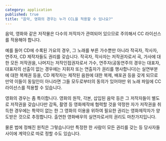 ```yaml
---
category: application
published: true
title: "음악, 영화의 경우는 누가 CCL을 적용할 수 있나요?"
---
```




음악, 영화와 같은 저작물은 다수의 저작자가 관여되어 있으므로 주의해서 CC 라이선스를 적용해야 합니다. 

예를 들어 CD에 수록된 가요의 경우, 그 노래를 부른 가수뿐만 아니라 작곡자, 작사자, 연주자, CD 제작자들도 권리를 갖습니다. 작곡자, 작사자는 저작권자로서 곡, 가사에 대한 모든 저작권을, 나머지는 저작인접권자로서 가수, 연주자(공동연주의 경우는 대표자, 대표자의 선출이 없는 경우에는 지휘자 또는 연출자가 권리를 행사합니다)는 실연부분에 대한 복제권 등을, CD 제작자는 제작된 음원에 대한 복제, 배포권 등을 갖게 되므로 만약 이들이 동일인이 아니라면 그들 모두로부터의 동의가 있어야만 위 노래 파일에 CC 라이선스를 적용할 수 있습니다. 

영화의 경우는 좀 특이합니다. 영화의 원작, 각본, 삽입된 음악 등은 그 저작자들이 별도로 저작권을 갖습니다만 감독, 촬영 등 영화제작에 협력할 것을 약정한 자가 저작권을 취득한 경우에는 특약이 없는 한 그 영화의 이용을 위하여 필요한 권리는 영화제작자가 양도받은 것으로 추정합니다. 출연한 영화배우의 실연자로서의 권리도 마찬가지입니다. 

물론 법에 정해진 원칙은 그렇습니다만 특정한 한 사람이 모든 권리를 갖는 등 당사자들 사이에 계약으로 따로 정할 수도 있습니다.

